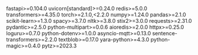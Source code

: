 fastapi>=0.104.0
uvicorn[standard]>=0.24.0
redis>=5.0.0
transformers>=4.35.0
torch>=2.1.0,<2.2.0
numpy>=1.24.0
pandas>=2.1.0
scikit-learn>=1.3.0
spacy>=3.7.0
nltk>=3.8.0
stix2>=3.0.0
requests>=2.31.0
pydantic>=2.5.0
python-multipart>=0.0.6
aioredis>=2.0.0
httpx>=0.25.0
loguru>=0.7.0
python-dotenv>=1.0.0
asyncio-mqtt>=0.13.0
sentence-transformers>=2.2.0
textblob>=0.17.0
yara-python>=4.3.0
python-magic>=0.4.0
pytz>=2023.3
